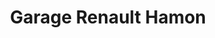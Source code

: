 ---
title: "Garage Renault Hamon"
url: /chartres-de-bretagne/garage-renault-hamon/
shop: Autowerkstatt
---